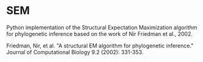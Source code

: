# SEM
Python implementation of the Structural Expectation Maximization algorithm for phylogenetic inference based on the work of Nir Friedman et al., 2002.


Friedman, Nir, et al. "A structural EM algorithm for phylogenetic inference." Journal of Computational Biology 9.2 (2002): 331-353.

